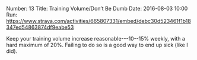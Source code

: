 Number: 13
Title: Training Volume/Don’t Be Dumb
Date: 2016-08-03 10:00
Run: https://www.strava.com/activities/665807331/embed/debc30d523461f1b18347ed54863874df9eabe53

Keep your training volume increase reasonable---10--15% weekly, with a hard maximum of 20%. Failing to do so is a good way to end up sick (like I did).
